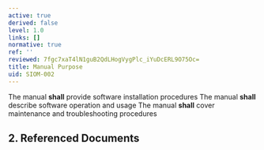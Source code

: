 ```yaml
---
active: true
derived: false
level: 1.0
links: []
normative: true
ref: ''
reviewed: 7fgc7xaT4lN1guB2QdLHogVygPlc_iYuDcERL9O75Oc=
title: Manual Purpose
uid: SIOM-002
---
```


The manual **shall** provide software installation procedures
The manual **shall** describe software operation and usage
The manual **shall** cover maintenance and troubleshooting procedures

## 2. Referenced Documents